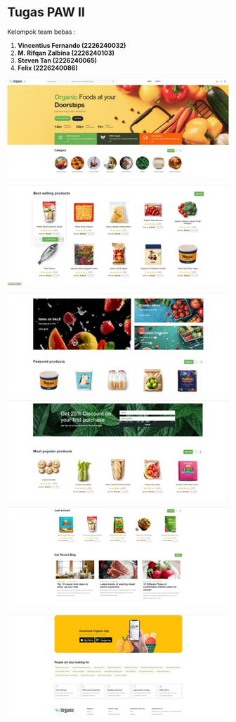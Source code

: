 # Tugas PAW II
Kelompok team bebas :
1. **Vincentius Fernando (2226240032)**
2. **M. Rifqan Zalbina (2226240103)**
3. **Steven Tan (2226240065)**
4. **Felix (2226240086)**

![image alt](https://github.com/PAW-II/Tugas_PAW-II/blob/d608b9fc0c6ef32629d19bddf93b66db4c08b824/Screenshot%202024-10-24%20195805.jpg)

![image alt](https://github.com/PAW-II/Tugas_PAW-II/blob/9a6b3f80fe8a328af20bb57a6e9048e198de0dd0/Screenshot%202024-10-24%20195910.jpg)

![image alt](https://github.com/PAW-II/Tugas_PAW-II/blob/9a6b3f80fe8a328af20bb57a6e9048e198de0dd0/Screenshot%202024-10-24%20195936.jpg)

![image alt](https://github.com/PAW-II/Tugas_PAW-II/blob/ef723c6fefb158785f86e3edd9bd617ab3a67f35/Screenshot%202024-10-24%20201928.jpg)

![image alt](https://github.com/PAW-II/Tugas_PAW-II/blob/ef723c6fefb158785f86e3edd9bd617ab3a67f35/Screenshot%202024-10-24%20202005.jpg)

![image alt](https://github.com/PAW-II/Tugas_PAW-II/blob/ef723c6fefb158785f86e3edd9bd617ab3a67f35/Screenshot%202024-10-24%20202045.jpg)



